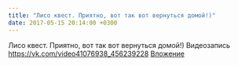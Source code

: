 ```yaml
---
title: "Лисо квест. Приятно, вот так вот вернуться домой!)"
date: 2017-05-15 20:14:00 +0300
---
```


Лисо квест. Приятно, вот так вот вернуться домой!)
Видеозапись
<a class="vk-attach" href="https://vk.com/video41076938_456239228">https://vk.com/video41076938_456239228</a>
<a class="vk-attach" href="https://vk.com/video41076938_456239228">Вложение</a>
